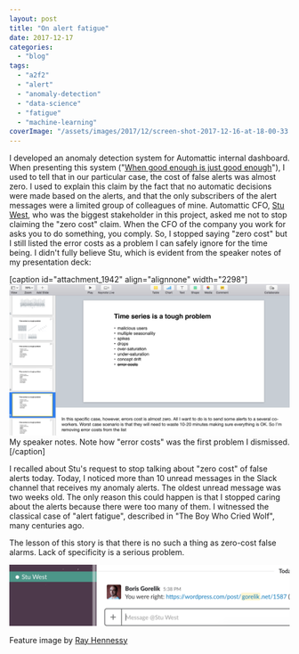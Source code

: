 ```yaml
---
layout: post
title: "On alert fatigue"
date: 2017-12-17
categories: 
  - "blog"
tags: 
  - "a2f2"
  - "alert"
  - "anomaly-detection"
  - "data-science"
  - "fatigue"
  - "machine-learning"
coverImage: "/assets/images/2017/12/screen-shot-2017-12-16-at-18-00-33.png"
---
```


I developed an anomaly detection system for Automattic internal dashboard. When presenting this system ("[When good enough is just good enough](http://gorelik.net/2017/08/14/anomaly-detection-in-time-series-now-the-video/)"), I used to tell that in our particular case, the cost of false alerts was almost zero. I used to explain this claim by the fact that no automatic decisions were made based on the alerts, and that the only subscribers of the alert messages were a limited group of colleagues of mine. Automattic CFO, [Stu West](https://www.linkedin.com/in/stuwest/), who was the biggest stakeholder in this project, asked me not to stop claiming the "zero cost" claim. When the CFO of the company you work for asks you to do something, you comply. So, I stopped saying "zero cost" but I still listed the error costs as a problem I can safely ignore for the time being. I didn't fully believe Stu, which is evident from the speaker notes of my presentation deck:

 

\[caption id="attachment\_1942" align="alignnone" width="2298"\]![Screenshot of the presentation speaker notes. ](/assets/images/2017/12/screen-shot-2017-12-16-at-17-26-23.png) My speaker notes. Note how "error costs" was the first problem I dismissed.\[/caption\]

 

I recalled about Stu's request to stop talking about "zero cost" of false alerts today. Today, I noticed more than 10 unread messages in the Slack channel that receives my anomaly alerts. The oldest unread message was two weeks old. The only reason this could happen is that I stopped caring about the alerts because there were too many of them. I witnessed the classical case of "alert fatigue", described in "The Boy Who Cried Wolf", many centuries ago.

The lesson of this story is that there is no such a thing as zero-cost false alarms. Lack of specificity is a serious problem.

![Screenshot: me texting Stu that he was right](/assets/images/2017/12/youwereright.png)

Feature image by [Ray Hennessy](https://unsplash.com/photos/9rloii_qmmwhttps://unsplash.com/photos/9rloii_qmmw)
